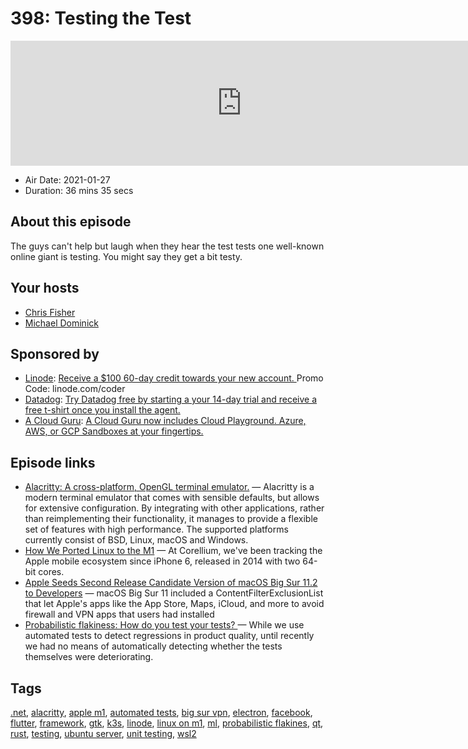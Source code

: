# 398: Testing the Test

<iframe src="https://player.fireside.fm/v2/MLf2ZzhC+88Q7EIP-?theme=dark" width="740" height="200" frameborder="0" scrolling="no"></iframe>

* Air Date: 2021-01-27
* Duration: 36 mins 35 secs

## About this episode

The guys can't help but laugh when they hear the test tests one well-known online giant is testing. You might say they get a bit testy.

## Your hosts
* [Chris Fisher](https://coder.show/hosts/chrislas)
* [Michael Dominick](https://coder.show/hosts/michael)

## Sponsored by

  * [Linode](https://linode.com/coder): [Receive a $100 60-day credit towards your new account. ](https://linode.com/coder) Promo Code: linode.com/coder
  * [Datadog](http://datadog.com/coderradio): [Try Datadog free by starting a your 14-day trial and receive a free t-shirt once you install the agent.](http://datadog.com/coderradio)
  * [A Cloud Guru](https://acloudguru.com): [A Cloud Guru now includes Cloud Playground. Azure, AWS, or GCP Sandboxes at your fingertips.](https://acloudguru.com)



## Episode links

  * [Alacritty: A cross-platform, OpenGL terminal emulator.](https://github.com/alacritty/alacritty "Alacritty: A cross-platform, OpenGL terminal emulator.") — Alacritty is a modern terminal emulator that comes with sensible defaults, but allows for extensive configuration. By integrating with other applications, rather than reimplementing their functionality, it manages to provide a flexible set of features with high performance. The supported platforms currently consist of BSD, Linux, macOS and Windows.
  * [How We Ported Linux to the M1](https://corellium.com/blog/linux-m1 "How We Ported Linux to the M1") — At Corellium, we've been tracking the Apple mobile ecosystem since iPhone 6, released in 2014 with two 64-bit cores. 
  * [Apple Seeds Second Release Candidate Version of macOS Big Sur 11.2 to Developers](https://www.macrumors.com/2021/01/25/apple-seeds-macos-11-2-release-candidate-2/ "Apple Seeds Second Release Candidate Version of macOS Big Sur 11.2 to Developers") — ‌macOS Big Sur‌ 11 included a ContentFilterExclusionList that let Apple's apps like the App Store, Maps, iCloud, and more to avoid firewall and VPN apps that users had installed
  * [Probabilistic flakiness: How do you test your tests? ](https://engineering.fb.com/2020/12/10/developer-tools/probabilistic-flakiness/ "Probabilistic flakiness: How do you test your tests? ") — While we use automated tests to detect regressions in product quality, until recently we had no means of automatically detecting whether the tests themselves were deteriorating.



## Tags

[.net](https://coder.show/tags/.net), [alacritty](https://coder.show/tags/alacritty), [apple m1](https://coder.show/tags/apple%20m1), [automated tests](https://coder.show/tags/automated%20tests), [big sur‌ vpn](https://coder.show/tags/big%20sur%E2%80%8C%20vpn), [electron](https://coder.show/tags/electron), [facebook](https://coder.show/tags/facebook), [flutter](https://coder.show/tags/flutter), [framework](https://coder.show/tags/framework), [gtk](https://coder.show/tags/gtk), [k3s](https://coder.show/tags/k3s), [linode](https://coder.show/tags/linode), [linux on m1](https://coder.show/tags/linux%20on%20m1), [ml](https://coder.show/tags/ml), [probabilistic flakines](https://coder.show/tags/probabilistic%20flakines), [qt](https://coder.show/tags/qt), [rust](https://coder.show/tags/rust), [testing](https://coder.show/tags/testing), [ubuntu server](https://coder.show/tags/ubuntu%20server), [unit testing](https://coder.show/tags/unit%20testing), [wsl2](https://coder.show/tags/wsl2)